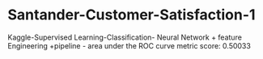 # Santander-Customer-Satisfaction-1
Kaggle-Supervised Learning-Classification- Neural Network + feature Engineering +pipeline - area under the ROC curve metric score: 0.50033
